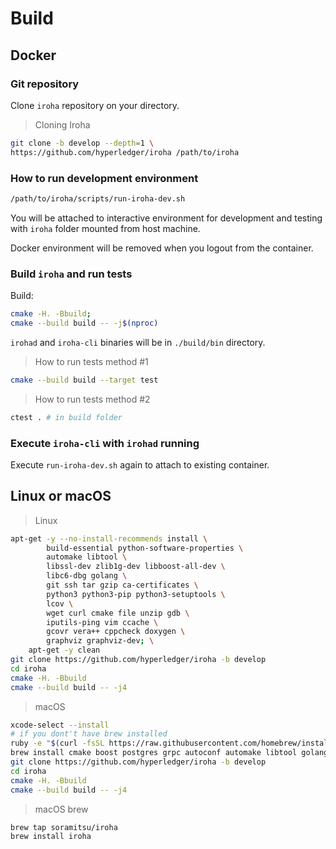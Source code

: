 # Build

## Docker 

### Git repository

Clone `iroha` repository on your directory.

> Cloning Iroha

``` bash
git clone -b develop --depth=1 \
https://github.com/hyperledger/iroha /path/to/iroha
```

### How to run development environment

``` bash
/path/to/iroha/scripts/run-iroha-dev.sh
```

You will be attached to interactive environment for development and testing with `iroha` folder mounted from host machine.

Docker environment will be removed when you logout from the container.

### Build `iroha` and run tests

Build:
``` bash
cmake -H. -Bbuild; 
cmake --build build -- -j$(nproc)
```

`irohad` and `iroha-cli` binaries will be in `./build/bin` directory.

> How to run tests method #1

``` bash
cmake --build build --target test
```

> How to run tests method #2

``` bash
ctest . # in build folder 
```

### Execute `iroha-cli` with `irohad` running

Execute `run-iroha-dev.sh` again to attach to existing container.

## Linux or macOS

> Linux

``` bash
apt-get -y --no-install-recommends install \
        build-essential python-software-properties \
        automake libtool \
        libssl-dev zlib1g-dev libboost-all-dev \
        libc6-dbg golang \
        git ssh tar gzip ca-certificates \
        python3 python3-pip python3-setuptools \
        lcov \
        wget curl cmake file unzip gdb \
        iputils-ping vim ccache \
        gcovr vera++ cppcheck doxygen \
        graphviz graphviz-dev; \
    apt-get -y clean
git clone https://github.com/hyperledger/iroha -b develop
cd iroha
cmake -H. -Bbuild
cmake --build build -- -j4
```

> macOS

``` bash
xcode-select --install
# if you dont't have brew installed
ruby -e "$(curl -fsSL https://raw.githubusercontent.com/homebrew/install/master/install)"
brew install cmake boost postgres grpc autoconf automake libtool golang
git clone https://github.com/hyperledger/iroha -b develop
cd iroha
cmake -H. -Bbuild
cmake --build build -- -j4
```
> macOS brew

``` bash
brew tap soramitsu/iroha
brew install iroha
```

